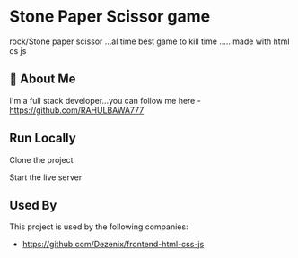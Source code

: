 
#  Stone Paper Scissor game
rock/Stone paper scissor ...al time best game to kill time ..... made with html cs js

## 🚀 About Me
I'm a full stack developer...you can follow me here -https://github.com/RAHULBAWA777


## Run Locally

Clone the project


Start the live server


## Used By

This project is used by the following companies:

- https://github.com/Dezenix/frontend-html-css-js